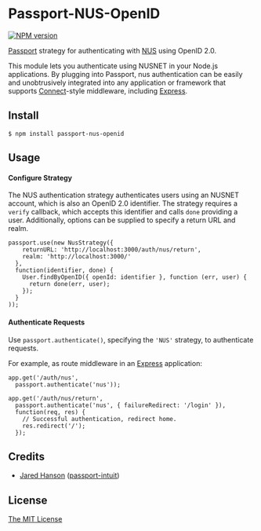 # Passport-NUS-OpenID

[![NPM version](https://badge.fury.io/js/passport-nus-openid.svg)](http://badge.fury.io/js/passport-nus-openid)

[Passport](http://passportjs.org/) strategy for authenticating with [NUS](http://www.nus.edu.sg/)
using OpenID 2.0.

This module lets you authenticate using NUSNET in your Node.js applications.
By plugging into Passport, nus authentication can be easily and
unobtrusively integrated into any application or framework that supports
[Connect](http://www.senchalabs.org/connect/)-style middleware, including
[Express](http://expressjs.com/).

## Install

    $ npm install passport-nus-openid

## Usage

#### Configure Strategy

The NUS authentication strategy authenticates users using an NUSNET account,
which is also an OpenID 2.0 identifier.  The strategy requires a `verify`
callback, which accepts this identifier and calls `done` providing a user.
Additionally, options can be supplied to specify a return URL and realm.

    passport.use(new NusStrategy({
        returnURL: 'http://localhost:3000/auth/nus/return',
        realm: 'http://localhost:3000/'
      },
      function(identifier, done) {
        User.findByOpenID({ openId: identifier }, function (err, user) {
          return done(err, user);
        });
      }
    ));

#### Authenticate Requests

Use `passport.authenticate()`, specifying the `'NUS'` strategy, to
authenticate requests.

For example, as route middleware in an [Express](http://expressjs.com/)
application:

    app.get('/auth/nus',
      passport.authenticate('nus'));

    app.get('/auth/nus/return', 
      passport.authenticate('nus', { failureRedirect: '/login' }),
      function(req, res) {
        // Successful authentication, redirect home.
        res.redirect('/');
      });
      
## Credits

  - [Jared Hanson](http://github.com/jaredhanson) ([passport-intuit](https://github.com/jaredhanson/passport-intuit))

## License

[The MIT License](http://opensource.org/licenses/MIT)
